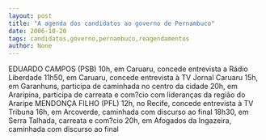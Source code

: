 ```yaml
---
layout: post
title: "A agenda dos candidatos ao governo de Pernambuco"
date: 2006-10-20
tags: candidatos,governo,pernambuco,reagendamentos
author: None
---
```


EDUARDO CAMPOS (PSB)
10h, em Caruaru, concede entrevista a Rádio Liberdade
11h50, em Caruaru, concede entrevista à TV Jornal Caruaru
15h, em Garanhuns, participa de caminhada no centro da cidade
20h, em Araripina, participa de carreata e com?cio com lideranças da região do Araripe
MENDONÇA FILHO (PFL)
12h, no Recife, concede entrevista à TV Tribuna
16h, em Arcoverde, caminhada com discurso ao final 
18h30, em Serra Talhada, carreata e com?cio 
20h, em Afogados da Ingazeira, caminhada com discurso ao final 